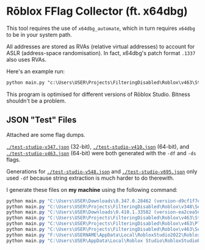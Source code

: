 # Rōblox FFlag Collector (ft. x64dbg)

This tool requires the use of `x64dbg_automate`, which in turn requires `x64dbg` to be in your system path.

All addresses are stored as RVAs (relative virtual addresses) to account for ASLR (address-space randomisation). In fact, x64dbg's patch format `.1337` also uses RVAs.

Here's an example run:

```ps
python main.py "c:\Users\USER\Projects\FilteringDisabled\Roblox\v463\Studio\RobloxStudioBeta.exe" -df -ds > "./test-studio-v463.json"
```

This program is optimised for different versions of Rōblox Studio. Bitness shouldn't be a problem.

## JSON "Test" Files

Attached are some flag dumps.

[`./test-studio-v347.json`](./test-studio-v347.json) (32-bit), [`./test-studio-v410.json`](./test-studio-v410.json) (64-bit), and [`./test-studio-v463.json`](./test-studio-v463.json) (64-bit) were both generated with the `-df` and `-ds` flags.

Generations for [`./test-studio-v548.json`](./test-studio-v548.json) and [`./test-studio-v695.json`](./test-studio-v695.json) only used `-df` because string extraction is much harder to do therewith.

I generate these files on **my machine** using the following command:

```ps1
python main.py "C:\Users\USER\Downloads\0.347.0.28462 (version-d9cf1f7e4fe14aa9)\RobloxStudioBeta.exe" -df -ds > "./test/v347-studio.json" &&
python main.py "C:\Users\USER\Projects\FilteringDisabled\Roblox\v348\Server\RCCService.exe" -df -ds > "./test/v348-server.json" &&
python main.py "C:\Users\USER\Downloads\0.410.1.33582 (version-ea2cea5d307b4fe6)\RobloxStudioBeta.exe" -df -ds > "./test/v410-studio.json" &&
python main.py "C:\Users\USER\Projects\FilteringDisabled\Roblox\v463\Studio\_RobloxStudioBeta-ORIGINAL.exe" -df -ds > "./test/v463-studio.json" &&
python main.py "C:\Users\USER\Projects\FilteringDisabled\Roblox\v463\Player\RobloxPlayerBeta.exe" -df -ds > "./test/v463-player.json" &&
python main.py "C:\Users\USER\Projects\FilteringDisabled\Roblox\v463\Server\RCCService.exe" -df -ds > "./test/v463-server.json" &&
python main.py "F:\Users\USERNAME\AppData\Local\RobloxStudio2022\RobloxStudioBeta.exe" -df > "./test/v548-studio.json" &&
python main.py "C:\Users\USER\AppData\Local\Roblox Studio\RobloxStudioBeta.exe" -df > "./test/v695-studio.json"
```
